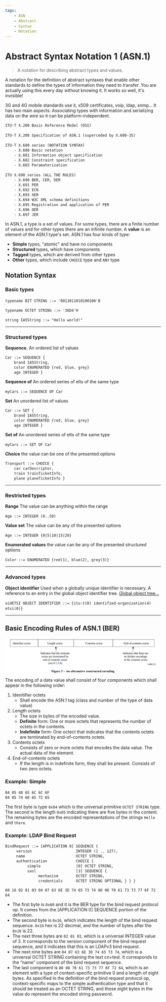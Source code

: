 ```yaml
---
tags:
	- ASN
	- Abstract
	- Syntax
	- Notation
---
```


# Abstract Syntax Notation 1 (ASN.1)
> A notation for describing abstract types and values. 

A notation for the definition of abstract syntaxes that enable other standards to define the types of information they need to transfer. You are actually using this every day without knowing it. It works so well, it's invisible!

3G and 4G mobile standards use it, x509 certificates, voip, ldap, snmp... It has two main aspects: Associating types with information and serializing data on the wire so it can be platform-independent. 

```
ITU-T X.200 Basic Reference Model (OSI)

ITU-T X.208 Specification of ASN.1 (superceded by X.680-3S)

ITU-T X.680 series (NOTATION SYNTAX)
	- X.680 Basic notation
	- X.681 Information object specification
	- X.682 Constraint specification
	- X.683 Paramaterization

ITU X.690 series (ALL THE RULES)
	- X.690 BER, CER, DER
	- X.691 PER
	- X.692 ECN
	- X.693 XER
	- X.694 W3C XML schema definitions
	- X.695 Registration and application of PER
	- X.696 OER
	- X.697 JER
```

In ASN.1, a type is a set of values. For some types, there are a finite number of values and for other types there are an infinite number. A **value** is an element of the ASN.1 type's set. ASN.1 has four kinds of type:
- **Simple** types, "atomic" and have no components
- **Structured** types, which have components
- **Tagged** types, which are derived from other types
- **Other** types, which include `CHOICE` type and `ANY` type
## Notation Syntax

### Basic types

`typename BIT STRING ::= '0011011010100100'B`

`typename OCTET STRING ::= '36D4'H`

`string IA5String ::= "Hello world!"`

------

### Structured types

**Sequence**, An ordered list of values

```
Car ::= SEQUENCE {
	brand IA5String,
	color ENUMERATED {red, blue, grey}
	age INTEGER }
```

**Sequence of** An ordered series of elts of the same type

`myCars ::= SEQUENCE OF Car`

**Set** An unordered list of values

```
Car ::= SET {
	brand IA5String,
	color ENUMERATED {red, blue, grey}
	age INTEGER }
```

**Set of** An unordered series of elts of the same type

`myCars ::= SET OF Car` 

**Choice** the value can be one of the presented options

```
Transport ::= CHOICE {
	car carDescriptor,
	train trainTicketInfo,
	plane planeTicketInfo }
```

------

### Restricted types

**Range** The value can be anything within the range

`Age ::= INTEGER (0..50)` 

**Value set** The value can be any of the presented options

`Age ::= INTEGER {0|5|10|15|20}`

**Enumerated values** the value can be any of the presented structured options

`Color ::= ENUMERATED {red(1), blue(2), grey(3)}`

------

### Advanced types

**Object identifier** Used when a globally unique identifier is necessary. A reference to an entry in the global object identifier tree. [Global object tree...](http://www.oid-info.com/cgi-bin/display)

`oidETSI OBJECT IDENTIFIER ::= {itu-t(0) identified-organization(4) etsi(0)}`


------

## Basic Encoding Rules of ASN.1 (BER)
![Figure 1](/resources/ber-encoding-alternative.png)
The encoding of a data value shall consist of four components which shall appear in the following order:
1. Idenitifier octets
	+ Shall encode the ASN.1 tag (class and number of the type of data value)
2. Length octets
	+ The size in bytes of the encoded value.
	+ **Definite** form: One or more octets that represents the number of octets in the contents.
	+ **Indefinite** form: One octect that indicates that the contents octets are terminated by end-of-contents octets.
3. Contents octets
	+ Consists of zero or more octets that encodes the data value. The actual data of the element.
4. End-of-contents octets
	+ If the length is in indefinite form, they shall be present. Consists of two zero octets.

### Example: Simple

```
04 05 48 65 6C 6C 6F
04 05 74 68 65 72 65
```

The first byte is type `0x04` which is the universal primitive `OCTET STRING` type. The second is the length `0x05` indicating there are five bytes in the content. The remaining bytes are the encoded representations of the strings `Hello` and `there`.

### Example: LDAP Bind Request
```
BindRequest ::= [APPLICATION 0] SEQUENCE {
     version                    INTEGER (1 .. 127),
     name                       OCTET STRING,
     authentication             CHOICE {
          simple                [0] OCTET STRING,
          sasl                  [3] SEQUENCE {
               mechanism        OCTET STRING,
               credentials      OCTET STRING OPTIONAL } } }
```
```
60 16 02 01 03 04 07 63 6E 3D 74 65 73 74 80 08 70 61 73 73 77 6F 72 64
```

- The first byte is `0x60` and it is the BER type for the bind request protocol op. It comes from the [APPLICATION 0] SEQUENCE portion of the definition.
- The second byte is `0x16`, which indicates the length of the bind request sequence. `0x16` hex is 22 decimal, and the number of bytes after the `0x16` is 22.
- The next three bytes are `02 01 03`, which is a universal INTEGER value of 3. It corresponds to the version component of the bind request sequence, and it indicates that this is an LDAPv3 bind request.
- The next nine bytes are `04 07 63 6E 3D 74 65 73 74`, which is a universal OCTET STRING containing the text cn=test. It corresponds to the “name” component of the bind request sequence.
- The last component is `80 08 70 61 73 73 77 6F 72 64`, which is an element with a type of context-specific primitive 0 and a length of eight bytes. As specified in the definition of the bind request protocol op, context-specific maps to the simple authentication type and that it should be treated as an OCTET STRING, and those eight bytes in the value do represent the encoded string password.